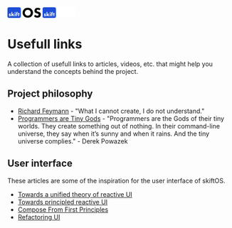 <img src="logo-light.svg#gh-light-mode-only" height="24" />
<img src="logo-dark.svg#gh-dark-mode-only" height="24" />

# Usefull links

A collection of usefull links to articles, videos, etc. that might help you
understand the concepts behind the project.

## Project philosophy

- [Richard Feymann](https://en.wikipedia.org/wiki/Richard_Feynman) - "What I cannot create, I do not understand."
- [Programmers are Tiny Gods](https://powazek.com/posts/1655) - "Programmers are the Gods of their tiny worlds. They create something out of nothing. In their command-line universe, they say when it’s sunny and when it rains. And the tiny universe complies." - Derek Powazek

## User interface

These articles are some of the inspiration for the user interface of skiftOS.

 - [Towards a unified theory of reactive UI](https://raphlinus.github.io/ui/druid/2019/11/22/reactive-ui.html)
 - [Towards principled reactive UI](https://raphlinus.github.io/rust/druid/2020/09/25/principled-reactive-ui.html)
 - [Compose From First Principles](http://intelligiblebabble.com/compose-from-first-principles/)
 - [Refactoring UI](https://www.refactoringui.com/)


